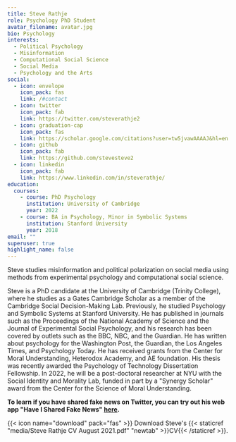 ```yaml
---
title: Steve Rathje
role: Psychology PhD Student
avatar_filename: avatar.jpg
bio: Psychology
interests:
  - Political Psychology
  - Misinformation
  - Computational Social Science
  - Social Media
  - Psychology and the Arts
social:
  - icon: envelope
    icon_pack: fas
    link: /#contact
  - icon: twitter
    icon_pack: fab
    link: https://twitter.com/steverathje2
  - icon: graduation-cap
    icon_pack: fas
    link: https://scholar.google.com/citations?user=tw5jvawAAAAJ&hl=en
  - icon: github
    icon_pack: fab
    link: https://github.com/stevesteve2
  - icon: linkedin
    icon_pack: fab
    link: https://www.linkedin.com/in/steverathje/
education:
  courses:
    - course: PhD Psychology
      institution: University of Cambridge
      year: 2022
    - course: BA in Psychology, Minor in Symbolic Systems
      institution: Stanford University
      year: 2018
email: ""
superuser: true
highlight_name: false
---
```

Steve studies misinformation and political polarization on social media using methods from experimental psychology and computational social science.

Steve is a PhD candidate at the University of Cambridge (Trinity College), where he studies as a Gates Cambridge Scholar as a member of the Cambridge Social Decision-Making Lab. Previously, he studied Psychology and Symbolic Systems at Stanford University. He has published in journals such as the Proceedings of the National Academy of Science and the Journal of Experimental Social Psychology, and his research has been covered by outlets such as the BBC, NBC, and the Guardian. He has written about psychology for the Washington Post, the Guardian, the Los Angeles Times, and Psychology Today. He has received grants from the Center for Moral Understanding, Heterodox Academy, and AE foundation. His thesis was recently awarded the Psychology of Technology Dissertation Fellowship. In 2022, he will be a post-doctoral researcher at NYU with the Social Identity and Morality Lab, funded in part by a "Synergy Scholar" award from the Center for the Science of Moral Understanding.

**To learn if you have shared fake news on Twitter, you can try out his web app "Have I Shared Fake News" [here](https://newsfeedback.shinyapps.io/HaveISharedFakeNews/).**

{{< icon name="download" pack="fas" >}} Download Steve's {{< staticref "media/Steve Rathje CV August 2021.pdf" "newtab" >}}CV{{< /staticref >}}.
